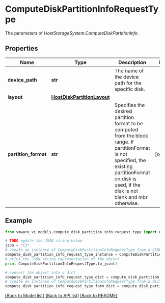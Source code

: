 # ComputeDiskPartitionInfoRequestType

The parameters of *HostStorageSystem.ComputeDiskPartitionInfo*. 

## Properties
Name | Type | Description | Notes
------------ | ------------- | ------------- | -------------
**device_path** | **str** | The name of the device path for the specific disk.  | 
**layout** | [**HostDiskPartitionLayout**](HostDiskPartitionLayout.md) |  | 
**partition_format** | **str** | Specifies the desired partition format to be computed from the block range. If partitionFormat is not specified, the existing partitionFormat on disk is used, if the disk is not blank and mbr otherwise.  | [optional] 

## Example

```python
from vmware_vi.models.compute_disk_partition_info_request_type import ComputeDiskPartitionInfoRequestType

# TODO update the JSON string below
json = "{}"
# create an instance of ComputeDiskPartitionInfoRequestType from a JSON string
compute_disk_partition_info_request_type_instance = ComputeDiskPartitionInfoRequestType.from_json(json)
# print the JSON string representation of the object
print ComputeDiskPartitionInfoRequestType.to_json()

# convert the object into a dict
compute_disk_partition_info_request_type_dict = compute_disk_partition_info_request_type_instance.to_dict()
# create an instance of ComputeDiskPartitionInfoRequestType from a dict
compute_disk_partition_info_request_type_form_dict = compute_disk_partition_info_request_type.from_dict(compute_disk_partition_info_request_type_dict)
```
[[Back to Model list]](../README.md#documentation-for-models) [[Back to API list]](../README.md#documentation-for-api-endpoints) [[Back to README]](../README.md)


